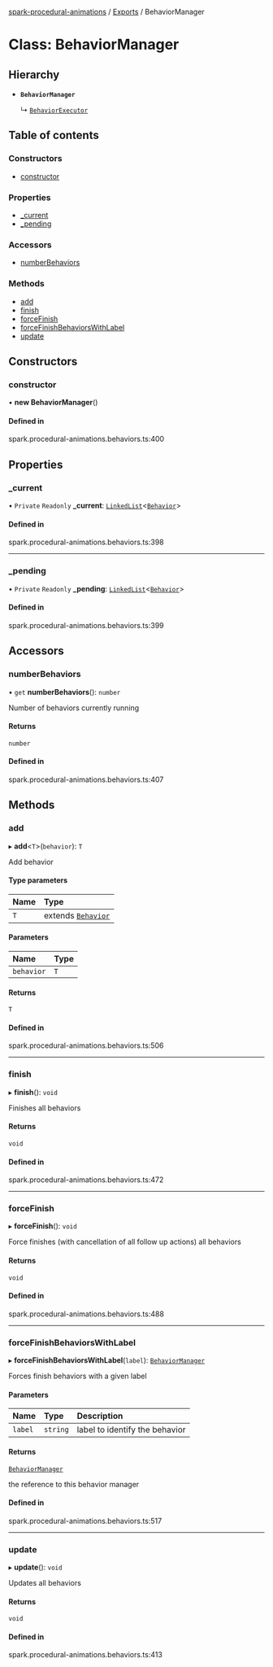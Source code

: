 [spark-procedural-animations](../README.md) / [Exports](../modules.md) / BehaviorManager

# Class: BehaviorManager

## Hierarchy

- **`BehaviorManager`**

  ↳ [`BehaviorExecutor`](BehaviorExecutor.md)

## Table of contents

### Constructors

- [constructor](BehaviorManager.md#constructor)

### Properties

- [\_current](BehaviorManager.md#_current)
- [\_pending](BehaviorManager.md#_pending)

### Accessors

- [numberBehaviors](BehaviorManager.md#numberbehaviors)

### Methods

- [add](BehaviorManager.md#add)
- [finish](BehaviorManager.md#finish)
- [forceFinish](BehaviorManager.md#forcefinish)
- [forceFinishBehaviorsWithLabel](BehaviorManager.md#forcefinishbehaviorswithlabel)
- [update](BehaviorManager.md#update)

## Constructors

### constructor

• **new BehaviorManager**()

#### Defined in

spark.procedural-animations.behaviors.ts:400

## Properties

### \_current

• `Private` `Readonly` **\_current**: [`LinkedList`](LinkedList.md)<[`Behavior`](Behavior.md)\>

#### Defined in

spark.procedural-animations.behaviors.ts:398

___

### \_pending

• `Private` `Readonly` **\_pending**: [`LinkedList`](LinkedList.md)<[`Behavior`](Behavior.md)\>

#### Defined in

spark.procedural-animations.behaviors.ts:399

## Accessors

### numberBehaviors

• `get` **numberBehaviors**(): `number`

Number of behaviors currently running

#### Returns

`number`

#### Defined in

spark.procedural-animations.behaviors.ts:407

## Methods

### add

▸ **add**<`T`\>(`behavior`): `T`

Add behavior

#### Type parameters

| Name | Type |
| :------ | :------ |
| `T` | extends [`Behavior`](Behavior.md) |

#### Parameters

| Name | Type |
| :------ | :------ |
| `behavior` | `T` |

#### Returns

`T`

#### Defined in

spark.procedural-animations.behaviors.ts:506

___

### finish

▸ **finish**(): `void`

Finishes all behaviors

#### Returns

`void`

#### Defined in

spark.procedural-animations.behaviors.ts:472

___

### forceFinish

▸ **forceFinish**(): `void`

Force finishes (with cancellation of all follow up actions) all behaviors

#### Returns

`void`

#### Defined in

spark.procedural-animations.behaviors.ts:488

___

### forceFinishBehaviorsWithLabel

▸ **forceFinishBehaviorsWithLabel**(`label`): [`BehaviorManager`](BehaviorManager.md)

Forces finish behaviors with a given label

#### Parameters

| Name | Type | Description |
| :------ | :------ | :------ |
| `label` | `string` | label to identify the behavior |

#### Returns

[`BehaviorManager`](BehaviorManager.md)

the reference to this behavior manager

#### Defined in

spark.procedural-animations.behaviors.ts:517

___

### update

▸ **update**(): `void`

Updates all behaviors

#### Returns

`void`

#### Defined in

spark.procedural-animations.behaviors.ts:413
